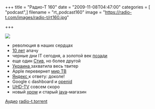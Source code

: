 +++
title = "Радио-Т 160"
date = "2009-11-08T04:47:00"
categories = [ "podcast",]
filename = "rt_podcast160"
image = "https://radio-t.com/images/radio-t/rt160.jpg"

+++

![](https://radio-t.com/images/radio-t/rt160.jpg)

- революция в наших сердцах
- [10 лет](http://java.dzone.com/news/apache-celebrating-10-years) апачу
- черные дни IT сегодня, а золотой век [позади](http://business.compulenta.ru/473256/)
- еще один [Стив](http://business.compulenta.ru/474697/), но более другой
- [Украина ](http://clubs.ya.ru/yandex-ua/replies.xml?item_no=252)захватила весь твитер
- Apple перевернет [мир ТВ](http://culture.compulenta.ru/473724/)
- [Яндекс ](http://internet.cnews.ru/news/top/index.shtml?2009/11/05/368493)к ответу: доколе!
- Google с dashboard и [openid](http://www.itc.ua/node/41942)
- [UHD-TV](http://hothardware.com/News/Got-HDTV-Get-Ready-For-UHDTV/) совсем скоро
- новый [хром](http://internetno.net/2009/11/03/chrome-bookmarks-sync/) и старый [java](http://java.dzone.com/news/java-app-store-go-live-month)–магазин

[Аудио](https://archive.rucast.net/radio-t/media/rt_podcast160.mp3)
[radio-t.torrent](http://www.radio-t.com/torrents/rt_podcast160.mp3.torrent)
<audio src="https://archive.rucast.net/radio-t/media/rt_podcast160.mp3" preload="none"></audio>
